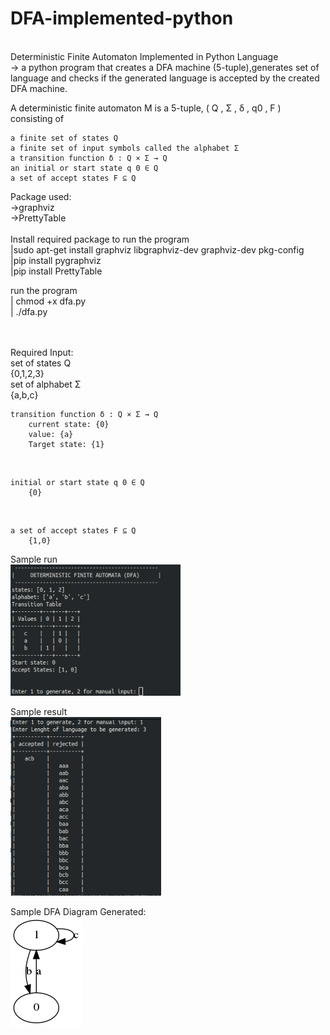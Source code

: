 # DFA-implemented-python
<br />
Deterministic Finite Automaton Implemented in Python Language<br />
-> a python program that creates a DFA machine (5-tuple),generates set of language and checks if the generated language is accepted by the created DFA machine. 

A deterministic finite automaton M is a 5-tuple, ( Q , Σ , δ , q0 , F ) consisting of<br />

    a finite set of states Q
    a finite set of input symbols called the alphabet Σ 
    a transition function δ : Q × Σ → Q 
    an initial or start state q 0 ∈ Q 
    a set of accept states F ⊆ Q 


Package used:<br />
->graphviz<br />
->PrettyTable<br />
<br />
Install required package to run the program<br />
|sudo apt-get install graphviz libgraphviz-dev graphviz-dev pkg-config<br />
|pip install pygraphviz<br />
|pip install PrettyTable<br />

run the program<br />
| chmod +x dfa.py<br />
| ./dfa.py<br />

<br />
<br />
Required Input:<br />
	set of states Q<br />
		{0,1,2,3}<br />
	set of alphabet Σ <br />
		{a,b,c}<br />

	transition function δ : Q × Σ → Q 
		current state: {0}
		value: {a}
		Target state: {1}

<br />

	initial or start state q 0 ∈ Q
		{0} 

<br />

	a set of accept states F ⊆ Q 
		{1,0}

Sample run<br />
	![alt text](screenshot/display.png)

Sample result<br />
	![alt text](screenshot/result.png)

Sample DFA Diagram Generated:<br />
	![alt text](dfa.png)